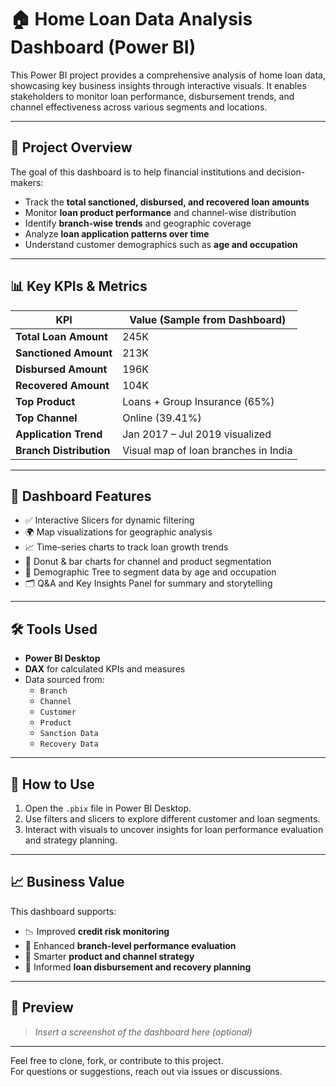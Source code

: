 # 🏠 Home Loan Data Analysis Dashboard (Power BI)

This Power BI project provides a comprehensive analysis of home loan data, showcasing key business insights through interactive visuals. It enables stakeholders to monitor loan performance, disbursement trends, and channel effectiveness across various segments and locations.

---

## 📌 Project Overview

The goal of this dashboard is to help financial institutions and decision-makers:

- Track the **total sanctioned, disbursed, and recovered loan amounts**
- Monitor **loan product performance** and channel-wise distribution
- Identify **branch-wise trends** and geographic coverage
- Analyze **loan application patterns over time**
- Understand customer demographics such as **age and occupation**

---

## 📊 Key KPIs & Metrics

| KPI                         | Value (Sample from Dashboard)       |
|----------------------------|-------------------------------------|
| **Total Loan Amount**      | 245K                                |
| **Sanctioned Amount**      | 213K                                |
| **Disbursed Amount**       | 196K                                |
| **Recovered Amount**       | 104K                                |
| **Top Product**            | Loans + Group Insurance (65%)       |
| **Top Channel**            | Online (39.41%)                     |
| **Application Trend**      | Jan 2017 – Jul 2019 visualized      |
| **Branch Distribution**    | Visual map of loan branches in India|

---

## 📍 Dashboard Features

- ✅ Interactive Slicers for dynamic filtering  
- 🌍 Map visualizations for geographic analysis  
- 📈 Time-series charts to track loan growth trends  
- 🧩 Donut & bar charts for channel and product segmentation  
- 🌿 Demographic Tree to segment data by age and occupation  
- 🗂️ Q&A and Key Insights Panel for summary and storytelling  

---

## 🛠️ Tools Used

- **Power BI Desktop**
- **DAX** for calculated KPIs and measures
- Data sourced from:
  - `Branch`
  - `Channel`
  - `Customer`
  - `Product`
  - `Sanction Data`
  - `Recovery Data`

---

## 📁 How to Use

1. Open the `.pbix` file in Power BI Desktop.
2. Use filters and slicers to explore different customer and loan segments.
3. Interact with visuals to uncover insights for loan performance evaluation and strategy planning.

---

## 📈 Business Value

This dashboard supports:

- 📉 Improved **credit risk monitoring**
- 🏢 Enhanced **branch-level performance evaluation**
- 🎯 Smarter **product and channel strategy**
- 🧠 Informed **loan disbursement and recovery planning**

---

## 📸 Preview

> *Insert a screenshot of the dashboard here (optional)*

---

Feel free to clone, fork, or contribute to this project.  
For questions or suggestions, reach out via issues or discussions.
